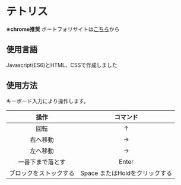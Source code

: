 # テトリス


**※chrome推奨**
ポートフォリサイトは[こちら](https://tetris.yktk435.live-on.net/)から

## 使用言語
Javascript(ES6)とHTML、CSSで作成しました

## 使用方法

キーボード入力により操作します。

|操作|コマンド|
|:-:|:-:|
|回転|↑|
|右へ移動|→|
|左へ移動|→|
|一番下まで落とす|Enter|
|ブロックをストックする|Space またはHoldをクリックする|
